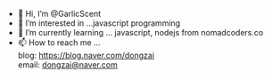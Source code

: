 - 👋 Hi, I’m @GarlicScent
- 👀 I’m interested in ...javascript programming
- 🌱 I’m currently learning ... javascript, nodejs from nomadcoders.co
- 📫 How to reach me ...<br>
  blog: https://blog.naver.com/dongzai <br>
  email: dongzai@naver.com

<!---
GarlicScent/GarlicScent is a ✨ special ✨ repository because its `README.md` (this file) appears on your GitHub profile.
You can click the Preview link to take a look at your changes.
--->
